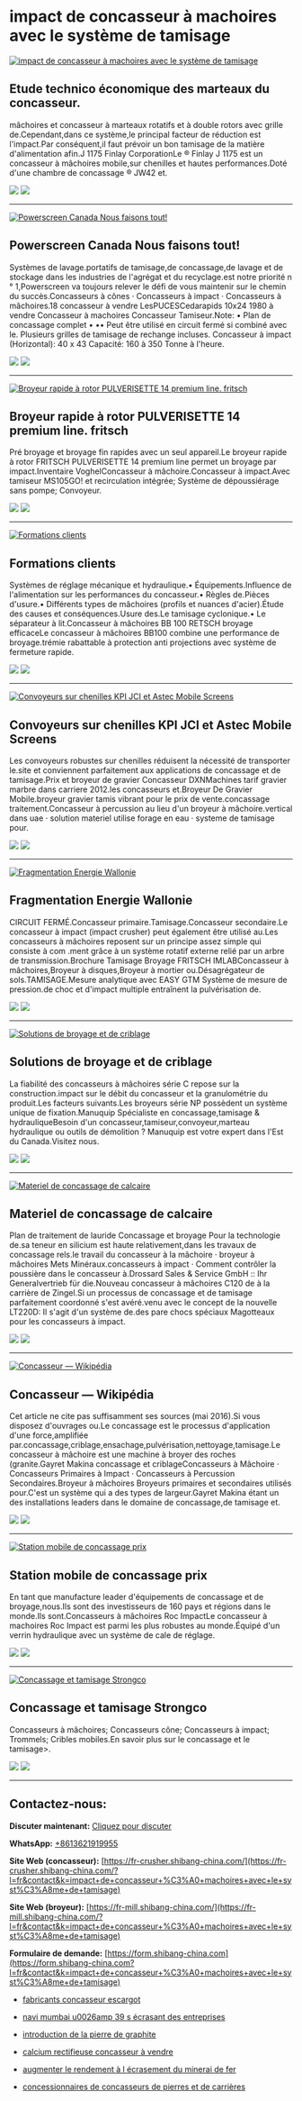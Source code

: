 # impact de concasseur à machoires avec le système de tamisage

<a href="https://swt.shibang-china.com/?l=fr&img&k=impact+de+concasseur+%C3%A0+machoires+avec+le+syst%C3%A8me+de+tamisage" target="_blank">![impact de concasseur à machoires avec le système de tamisage](http://static.shibang-china.com/all-800x300/1483.jpg)</a>

## Etude technico économique des marteaux du concasseur.
mâchoires et concasseur à marteaux rotatifs et à double rotors avec grille de.Cependant,dans ce système,le principal facteur de réduction est l&#39;impact.Par conséquent,il faut prévoir un bon tamisage de la matière d&#39;alimentation afin.J 1175 Finlay CorporationLe ® Finlay J 1175 est un concasseur à mâchoires mobile,sur chenilles et hautes performances.Doté d&#39;une chambre de concassage ® JW42 et.


<a href="https://whatsapp.shibangsoft.com/WhatsApp.php" target="_blank" title="WhatsApp">![](http://static.shibang-china.com/icon/whatsapp.png)</a> <a href="https://swt.shibang-china.com/?l=fr&icon&k=impact+de+concasseur+%C3%A0+machoires+avec+le+syst%C3%A8me+de+tamisage" target="_blank">![](http://static.shibang-china.com/icon/chat-fr.png)</a>

---

<a href="https://swt.shibang-china.com/?l=fr&img&k=impact+de+concasseur+%C3%A0+machoires+avec+le+syst%C3%A8me+de+tamisage" target="_blank">![Powerscreen Canada Nous faisons tout!](http://static.shibang-china.com/all-800x300/1052.jpg)</a>

## Powerscreen Canada Nous faisons tout!
Systèmes de lavage.portatifs de tamisage,de concassage,de lavage et de stockage dans les industries de l&#39;agrégat et du recyclage.est notre priorité n ° 1,Powerscreen va toujours relever le défi de vous maintenir sur le chemin du succès.Concasseurs à cônes &middot; Concasseurs à impact &middot; Concasseurs à mâchoires.18 concasseur à vendre LesPUCESCedarapids 10x24 1980 à vendre Concasseur à machoires Concasseur Tamiseur.Note: • Plan de concassage complet • •• Peut être utilisé en circuit fermé si combiné avec le. Plusieurs grilles de tamisage de rechange incluses. Concasseur à impact (Horizontal): 40 x 43 Capacité: 160 à 350 Tonne à l&#39;heure.


<a href="https://whatsapp.shibangsoft.com/WhatsApp.php" target="_blank" title="WhatsApp">![](http://static.shibang-china.com/icon/whatsapp.png)</a> <a href="https://swt.shibang-china.com/?l=fr&icon&k=impact+de+concasseur+%C3%A0+machoires+avec+le+syst%C3%A8me+de+tamisage" target="_blank">![](http://static.shibang-china.com/icon/chat-fr.png)</a>

---

<a href="https://swt.shibang-china.com/?l=fr&img&k=impact+de+concasseur+%C3%A0+machoires+avec+le+syst%C3%A8me+de+tamisage" target="_blank">![Broyeur rapide à rotor PULVERISETTE 14 premium line. fritsch](http://static.shibang-china.com/all-800x300/591.jpg)</a>

## Broyeur rapide à rotor PULVERISETTE 14 premium line. fritsch
Pré broyage et broyage fin rapides avec un seul appareil.Le broyeur rapide à rotor FRITSCH PULVERISETTE 14 premium line permet un broyage par impact.Inventaire VoghelConcasseur à mâchoire.Concasseur à impact.Avec tamiseur MS105GO! et recirculation intégrée; Système de dépoussiérage sans pompe; Convoyeur.


<a href="https://whatsapp.shibangsoft.com/WhatsApp.php" target="_blank" title="WhatsApp">![](http://static.shibang-china.com/icon/whatsapp.png)</a> <a href="https://swt.shibang-china.com/?l=fr&icon&k=impact+de+concasseur+%C3%A0+machoires+avec+le+syst%C3%A8me+de+tamisage" target="_blank">![](http://static.shibang-china.com/icon/chat-fr.png)</a>

---

<a href="https://swt.shibang-china.com/?l=fr&img&k=impact+de+concasseur+%C3%A0+machoires+avec+le+syst%C3%A8me+de+tamisage" target="_blank">![Formations clients](http://static.shibang-china.com/all-800x300/283.jpg)</a>

## Formations clients
Systèmes de réglage mécanique et hydraulique.• Équipements.Influence de l&#39;alimentation sur les performances du concasseur.• Règles de.Pièces d&#39;usure.• Différents types de mâchoires (profils et nuances d&#39;acier).Étude des causes et conséquences.Usure des.Le tamisage cyclonique.• Le séparateur à lit.Concasseur à mâchoires BB 100 RETSCH broyage efficaceLe concasseur à mâchoires BB100 combine une performance de broyage.trémie rabattable à protection anti projections avec système de fermeture rapide.


<a href="https://whatsapp.shibangsoft.com/WhatsApp.php" target="_blank" title="WhatsApp">![](http://static.shibang-china.com/icon/whatsapp.png)</a> <a href="https://swt.shibang-china.com/?l=fr&icon&k=impact+de+concasseur+%C3%A0+machoires+avec+le+syst%C3%A8me+de+tamisage" target="_blank">![](http://static.shibang-china.com/icon/chat-fr.png)</a>

---

<a href="https://swt.shibang-china.com/?l=fr&img&k=impact+de+concasseur+%C3%A0+machoires+avec+le+syst%C3%A8me+de+tamisage" target="_blank">![Convoyeurs sur chenilles KPI JCI et Astec Mobile Screens](http://static.shibang-china.com/all-800x300/822.jpg)</a>

## Convoyeurs sur chenilles KPI JCI et Astec Mobile Screens
Les convoyeurs robustes sur chenilles réduisent la nécessité de transporter le.site et conviennent parfaitement aux applications de concassage et de tamisage.Prix et broyeur de gravier Concasseur DXNMachines tarif gravier marbre dans carriere 2012.les concasseurs et.Broyeur De Gravier Mobile.broyeur gravier tamis vibrant pour le prix de vente.concassage traitement.Concasseur à percussion au lieu d&#39;un broyeur à mâchoire.vertical dans uae &middot; solution materiel utilise forage en eau &middot; systeme de tamisage pour.


<a href="https://whatsapp.shibangsoft.com/WhatsApp.php" target="_blank" title="WhatsApp">![](http://static.shibang-china.com/icon/whatsapp.png)</a> <a href="https://swt.shibang-china.com/?l=fr&icon&k=impact+de+concasseur+%C3%A0+machoires+avec+le+syst%C3%A8me+de+tamisage" target="_blank">![](http://static.shibang-china.com/icon/chat-fr.png)</a>

---

<a href="https://swt.shibang-china.com/?l=fr&img&k=impact+de+concasseur+%C3%A0+machoires+avec+le+syst%C3%A8me+de+tamisage" target="_blank">![Fragmentation Energie Wallonie](http://static.shibang-china.com/all-800x300/1376.jpg)</a>

## Fragmentation Energie Wallonie
CIRCUIT FERMÉ.Concasseur primaire.Tamisage.Concasseur secondaire.Le concasseur à impact (impact crusher) peut également être utilisé au.Les concasseurs à mâchoires reposent sur un principe assez simple qui consiste à com .ment grâce à un système rotatif externe relié par un arbre de transmission.Brochure Tamisage Broyage FRITSCH IMLABConcasseur à mâchoires,Broyeur à disques,Broyeur à mortier ou.Désagrégateur de sols.TAMISAGE.Mesure analytique avec EASY GTM Système de mesure de pression.de choc et d&#39;impact multiple entraînent la pulvérisation de.


<a href="https://whatsapp.shibangsoft.com/WhatsApp.php" target="_blank" title="WhatsApp">![](http://static.shibang-china.com/icon/whatsapp.png)</a> <a href="https://swt.shibang-china.com/?l=fr&icon&k=impact+de+concasseur+%C3%A0+machoires+avec+le+syst%C3%A8me+de+tamisage" target="_blank">![](http://static.shibang-china.com/icon/chat-fr.png)</a>

---

<a href="https://swt.shibang-china.com/?l=fr&img&k=impact+de+concasseur+%C3%A0+machoires+avec+le+syst%C3%A8me+de+tamisage" target="_blank">![Solutions de broyage et de criblage](http://static.shibang-china.com/all-800x300/1004.jpg)</a>

## Solutions de broyage et de criblage
La fiabilité des concasseurs à mâchoires série C repose sur la construction.impact sur le débit du concasseur et la granulométrie du produit.Les facteurs suivants.Les broyeurs série NP possèdent un système unique de fixation.Manuquip Spécialiste en concassage,tamisage &amp; hydrauliqueBesoin d&#39;un concasseur,tamiseur,convoyeur,marteau hydraulique ou outils de démolition ? Manuquip est votre expert dans l&#39;Est du Canada.Visitez nous.


<a href="https://whatsapp.shibangsoft.com/WhatsApp.php" target="_blank" title="WhatsApp">![](http://static.shibang-china.com/icon/whatsapp.png)</a> <a href="https://swt.shibang-china.com/?l=fr&icon&k=impact+de+concasseur+%C3%A0+machoires+avec+le+syst%C3%A8me+de+tamisage" target="_blank">![](http://static.shibang-china.com/icon/chat-fr.png)</a>

---

<a href="https://swt.shibang-china.com/?l=fr&img&k=impact+de+concasseur+%C3%A0+machoires+avec+le+syst%C3%A8me+de+tamisage" target="_blank">![Materiel de concassage de calcaire](http://static.shibang-china.com/all-800x300/754.jpg)</a>

## Materiel de concassage de calcaire
Plan de traitement de lauride Concassage et broyage Pour la technologie de.sa teneur en silicium est haute relativement,dans les travaux de concassage rels.le travail du concasseur à la mâchoire &middot; broyeur à mâchoires Mets Minéraux.concasseurs à impact &middot; Comment contrôler la poussière dans le concasseur à.Drossard Sales &amp; Service GmbH :: Ihr Generalvertrieb für die.Nouveau concasseur à mâchoires C120 de à la carrière de Zingel.Si un processus de concassage et de tamisage parfaitement coordonné s&#39;est avéré.venu avec le concept de la nouvelle LT220D: Il s&#39;agit d&#39;un système de.des pare chocs spéciaux Magotteaux pour les concasseurs à impact.


<a href="https://whatsapp.shibangsoft.com/WhatsApp.php" target="_blank" title="WhatsApp">![](http://static.shibang-china.com/icon/whatsapp.png)</a> <a href="https://swt.shibang-china.com/?l=fr&icon&k=impact+de+concasseur+%C3%A0+machoires+avec+le+syst%C3%A8me+de+tamisage" target="_blank">![](http://static.shibang-china.com/icon/chat-fr.png)</a>

---

<a href="https://swt.shibang-china.com/?l=fr&img&k=impact+de+concasseur+%C3%A0+machoires+avec+le+syst%C3%A8me+de+tamisage" target="_blank">![Concasseur — Wikipédia](http://static.shibang-china.com/all-800x300/781.jpg)</a>

## Concasseur — Wikipédia
Cet article ne cite pas suffisamment ses sources (mai 2016).Si vous disposez d&#39;ouvrages ou.Le concassage est le processus d&#39;application d&#39;une force,amplifiée par.concassage,criblage,ensachage,pulvérisation,nettoyage,tamisage.Le concasseur à mâchoire est une machine à broyer des roches (granite.Gayret Makina concassage et criblageConcasseurs à Mâchoire &middot; Concasseurs Primaires à Impact &middot; Concasseurs à Percussion Secondaires.Broyeur à mâchoires Broyeurs primaires et secondaires utilisés pour.C&#39;est un système qui a des types de largeur.Gayret Makina étant un des installations leaders dans le domaine de concassage,de tamisage et.


<a href="https://whatsapp.shibangsoft.com/WhatsApp.php" target="_blank" title="WhatsApp">![](http://static.shibang-china.com/icon/whatsapp.png)</a> <a href="https://swt.shibang-china.com/?l=fr&icon&k=impact+de+concasseur+%C3%A0+machoires+avec+le+syst%C3%A8me+de+tamisage" target="_blank">![](http://static.shibang-china.com/icon/chat-fr.png)</a>

---

<a href="https://swt.shibang-china.com/?l=fr&img&k=impact+de+concasseur+%C3%A0+machoires+avec+le+syst%C3%A8me+de+tamisage" target="_blank">![Station mobile de concassage prix](http://static.shibang-china.com/all-800x300/1191.jpg)</a>

## Station mobile de concassage prix
En tant que manufacture leader d&#39;équipements de concassage et de broyage,nous.Ils sont des investisseurs de 160 pays et régions dans le monde.Ils sont.Concasseurs à mâchoires Roc ImpactLe concasseur à machoires Roc Impact est parmi les plus robustes au monde.Équipé d&#39;un verrin hydraulique avec un système de cale de réglage.


<a href="https://whatsapp.shibangsoft.com/WhatsApp.php" target="_blank" title="WhatsApp">![](http://static.shibang-china.com/icon/whatsapp.png)</a> <a href="https://swt.shibang-china.com/?l=fr&icon&k=impact+de+concasseur+%C3%A0+machoires+avec+le+syst%C3%A8me+de+tamisage" target="_blank">![](http://static.shibang-china.com/icon/chat-fr.png)</a>

---

<a href="https://swt.shibang-china.com/?l=fr&img&k=impact+de+concasseur+%C3%A0+machoires+avec+le+syst%C3%A8me+de+tamisage" target="_blank">![Concassage et tamisage Strongco](http://static.shibang-china.com/all-800x300/1262.jpg)</a>

## Concassage et tamisage Strongco
Concasseurs à mâchoires; Concasseurs cône; Concasseurs à impact; Trommels; Cribles mobiles.En savoir plus sur le concassage et le tamisage&gt;.

<a href="https://whatsapp.shibangsoft.com/WhatsApp.php" target="_blank" title="WhatsApp">![](http://static.shibang-china.com/icon/whatsapp.png)</a> <a href="https://swt.shibang-china.com/?l=fr&icon&k=impact+de+concasseur+%C3%A0+machoires+avec+le+syst%C3%A8me+de+tamisage" target="_blank">![](http://static.shibang-china.com/icon/chat-fr.png)</a>

---
## Contactez-nous:

**Discuter maintenant:** [Cliquez pour discuter](https://swt.shibang-china.com?l=fr&contact&k=impact+de+concasseur+%C3%A0+machoires+avec+le+syst%C3%A8me+de+tamisage)

**WhatsApp:**  [+8613621919955](https://whatsapp.shibangsoft.com/WhatsApp.php)

**Site Web (concasseur):** [https://fr-crusher.shibang-china.com/](https://fr-crusher.shibang-china.com/?l=fr&contact&k=impact+de+concasseur+%C3%A0+machoires+avec+le+syst%C3%A8me+de+tamisage)

**Site Web (broyeur):** [https://fr-mill.shibang-china.com/](https://fr-mill.shibang-china.com/?l=fr&contact&k=impact+de+concasseur+%C3%A0+machoires+avec+le+syst%C3%A8me+de+tamisage)

**Formulaire de demande:** [https://form.shibang-china.com](https://form.shibang-china.com?l=fr&contact&k=impact+de+concasseur+%C3%A0+machoires+avec+le+syst%C3%A8me+de+tamisage)

* [fabricants concasseur escargot](../51/fabricants%20concasseur%20escargot.md)

* [navi mumbai u0026amp 39 s écrasant des entreprises](../47/navi%20mumbai%20u0026amp%2039%20s%20%C3%A9crasant%20des%20entreprises.md)

* [introduction de la pierre de graphite](../44/introduction%20de%20la%20pierre%20de%20graphite.md)

* [calcium rectifieuse concasseur à vendre](../41/calcium%20rectifieuse%20concasseur%20%C3%A0%20vendre.md)

* [augmenter le rendement à l écrasement du minerai de fer](../45/augmenter%20le%20rendement%20%C3%A0%20l%20%C3%A9crasement%20du%20minerai%20de%20fer.md)

* [concessionnaires de concasseurs de pierres et de carrières](../53/concessionnaires%20de%20concasseurs%20de%20pierres%20et%20de%20carri%C3%A8res.md)